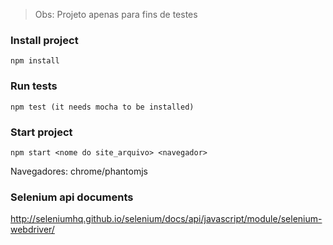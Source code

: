 > Obs: Projeto apenas para fins de testes

### Install project

    npm install

### Run tests

    npm test (it needs mocha to be installed)

### Start project

    npm start <nome do site_arquivo> <navegador>
   
   Navegadores: chrome/phantomjs

### Selenium api documents
http://seleniumhq.github.io/selenium/docs/api/javascript/module/selenium-webdriver/